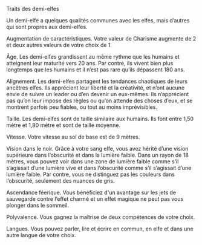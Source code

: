 Traits des demi-elfes

Un demi-elfe a quelques qualités communes avec les elfes, mais d’autres qui sont propres aux demi-elfes.

Augmentation de caractéristiques. Votre valeur de Charisme augmente de 2 et deux autres valeurs de votre choix de 1.

Âge. Les demi-elfes grandissent au même rythme que les humains et atteignent leur maturité vers 20 ans. Par contre, ils vivent bien plus longtemps que les humains et il n’est pas rare qu’ils dépassent 180 ans.

Alignement. Les demi-elfes partagent les tendances chaotiques de leurs ancêtres elfes. Ils apprécient leur liberté et la créativité, et n’ont aucune envie de suivre un leader ou d’en devenir un eux-mêmes. Ils n’apprécient pas qu’on leur impose des règles ou qu’on attende des choses d’eux, et se montrent parfois peu fiables, ou tout au moins imprévisibles.

Taille. Les demi-elfes sont de taille similaire aux humains. Ils font entre 1,50 mètre et 1,80 mètre et sont de taille moyenne.

Vitesse. Votre vitesse au sol de base est de 9 mètres.

Vision dans le noir. Grâce à votre sang elfe, vous avez hérité d’une vision supérieure dans l’obscurité et dans la lumière faible. Dans un rayon de 18 mètres, vous pouvez voir dans une zone de lumière faible comme s’il s’agissait d’une lumière vive et dans l’obscurité comme s’il s’agissait d’une lumière faible. Par contre, vous ne distinguez pas les couleurs dans l’obscurité, seulement des nuances de gris.

Ascendance féerique. Vous bénéficiez d'un avantage sur les jets de sauvegarde contre l’effet charmé et un effet magique ne peut pas vous plonger dans le sommeil.

Polyvalence. Vous gagnez la maîtrise de deux compétences de votre choix.

Langues. Vous pouvez parler, lire et écrire en commun, en elfe et dans une autre langue de votre choix.
